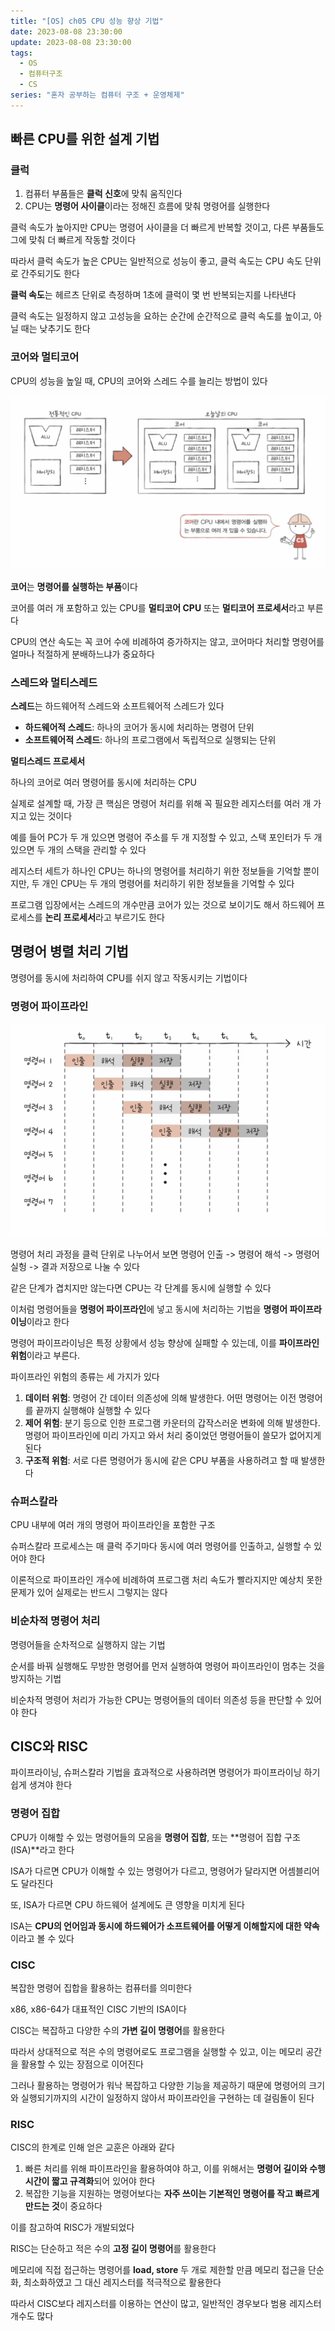 ```yaml
---
title: "[OS] ch05 CPU 성능 향상 기법"
date: 2023-08-08 23:30:00
update: 2023-08-08 23:30:00
tags:
  - OS
  - 컴퓨터구조
  - CS
series: "혼자 공부하는 컴퓨터 구조 + 운영체제"
---
```


## 빠른 CPU를 위한 설계 기법

### 클럭

1. 컴퓨터 부품들은 **클럭 신호**에 맞춰 움직인다
2. CPU는 **명령어 사이클**이라는 정해진 흐름에 맞춰 명령어를 실행한다

클럭 속도가 높아지만 CPU는 명령어 사이클을 더 빠르게 반복할 것이고, 다른 부품들도 그에 맞춰 더 빠르게 작동할 것이다

따라서 클럭 속도가 높은 CPU는 일반적으로 성능이 좋고, 클럭 속도는 CPU 속도 단위로 간주되기도 한다

**클럭 속도**는 헤르츠 단위로 측정하며 1초에 클럭이 몇 번 반복되는지를 나타낸다

클럭 속도는 일정하지 않고 고성능을 요하는 순간에 순간적으로 클럭 속도를 높이고, 아닐 때는 낮추기도 한다

### 코어와 멀티코어

CPU의 성능을 높일 때, CPU의 코어와 스레드 수를 늘리는 방법이 있다

![](image.png)

**코어**는 **명령어를 실행하는 부품**이다

코어를 여러 개 포함하고 있는 CPU를 **멀티코어 CPU** 또는 **멀티코어 프로세서**라고 부른다

CPU의 연산 속도는 꼭 코어 수에 비례하여 증가하지는 않고, 코어마다 처리할 명령어를 얼마나 적절하게 분배하느냐가 중요하다

### 스레드와 멀티스레드

**스레드**는 하드웨어적 스레드와 소프트웨어적 스레드가 있다
- **하드웨어적 스레드**: 하나의 코어가 동시에 처리하는 명령어 단위
- **소프트웨어적 스레드**: 하나의 프로그램에서 독립적으로 실행되는 단위

**멀티스레드 프로세서**

하나의 코어로 여러 명령어를 동시에 처리하는 CPU

실제로 설계할 때, 가장 큰 핵심은 명령어 처리를 위해 꼭 필요한 레지스터를 여러 개 가지고 있는 것이다

예를 들어 PC가 두 개 있으면 명령어 주소를 두 개 지정할 수 있고, 스택 포인터가 두 개 있으면 두 개의 스택을 관리할 수 있다

레지스터 세트가 하나인 CPU는 하나의 명령어를 처리하기 위한 정보들을 기억할 뿐이지만, 두 개인 CPU는 두 개의 명령어를 처리하기 위한 정보들을 기억할 수 있다

프로그램 입장에서는 스레드의 개수만큼 코어가 있는 것으로 보이기도 해서 하드웨어 프로세스를 **논리 프로세서**라고 부르기도 한다

## 명령어 병렬 처리 기법

명령어를 동시에 처리하여 CPU를 쉬지 않고 작동시키는 기법이다

### 명령어 파이프라인

![](image-1.png)

명령어 처리 과정을 클럭 단위로 나누어서 보면 명령어 인출 -> 명령어 해석 -> 명령어 실헝 -> 결과 저장으로 나눌 수 있다

같은 단계가 겹치지만 않는다면 CPU는 각 단계를 동시에 실행할 수 있다

이처럼 명령어들을 **명령어 파이프라인**에 넣고 동시에 처리하는 기법을 **명령어 파이프라이닝**이라고 한다

명령어 파이프라이닝은 특정 상황에서 성능 향상에 실패할 수 있는데, 이를 **파이프라인 위험**이라고 부른다.

파이프라인 위험의 종류는 세 가지가 있다
1. **데이터 위험**: 명령어 간 데이터 의존성에 의해 발생한다. 어떤 명령어는 이전 명령어를 끝까지 실행해야 실행할 수 있다
2. **제어 위험**: 분기 등으로 인한 프로그램 카운터의 갑작스러운 변화에 의해 발생한다. 명령어 파이프라인에 미리 가지고 와서 처리 중이었던 명령어들이 쓸모가 없어지게 된다
3. **구조적 위험**: 서로 다른 명령어가 동시에 같은 CPU 부품을 사용하려고 할 때 발생한다

### 슈퍼스칼라

CPU 내부에 여러 개의 명령어 파이프라인을 포함한 구조

슈퍼스칼라 프로세스는 매 클럭 주기마다 동시에 여러 명령어를 인출하고, 실행할 수 있어야 한다

이론적으로 파이프라인 개수에 비례하여 프로그램 처리 속도가 빨라지지만 예상치 못한 문제가 있어 실제로는 반드시 그렇지는 않다

### 비순차적 명령어 처리

명령어들을 순차적으로 실행하지 않는 기법

순서를 바꿔 실행해도 무방한 명령어를 먼저 실행하여 명령어 파이프라인이 멈추는 것을 방지하는 기법

비순차적 명령어 처리가 가능한 CPU는 명령어들의 데이터 의존성 등을 판단할 수 있어야 한다

## CISC와 RISC

파이프라이닝, 슈퍼스칼라 기법을 효과적으로 사용하려면 명령어가 파이프라이닝 하기 쉽게 생겨야 한다

### 명령어 집합

CPU가 이해할 수 있는 명령어들의 모음을 **명령어 집합**, 또는 **명령어 집합 구조(ISA)**라고 한다

ISA가 다르면 CPU가 이해할 수 있는 명령어가 다르고, 명령어가 달라지면 어셈블리어도 달라진다

또, ISA가 다르면 CPU 하드웨어 설계에도 큰 영향을 미치게 된다

ISA는 **CPU의 언어임과 동시에 하드웨어가 소프트웨어를 어떻게 이해할지에 대한 약속**이라고 볼 수 있다

### CISC

복잡한 명령어 집합을 활용하는 컴퓨터를 의미한다

x86, x86-64가 대표적인 CISC 기반의 ISA이다

CISC는 복잡하고 다양한 수의 **가변 길이 명령어**를 활용한다

따라서 상대적으로 적은 수의 명령어로도 프로그램을 실행할 수 있고, 이는 메모리 공간을 활용할 수 있는 장점으로 이어진다

그러나 활용하는 명령어가 워낙 복잡하고 다양한 기능을 제공하기 때문에 명령어의 크기와 실행되기까지의 시간이 일정하지 않아서 파이프라인을 구현하는 데 걸림돌이 된다

### RISC

CISC의 한계로 인해 얻은 교훈은 아래와 같다
1. 빠른 처리를 위해 파이프라인을 활용하여야 하고, 이를 위해서는 **명령어 길이와 수행 시간이 짧고 규격화**되어 있어야 한다
2. 복잡한 기능을 지원하는 명령어보다는 **자주 쓰이는 기본적인 명령어를 작고 빠르게 만드는 것**이 중요하다

이를 참고하여 RISC가 개발되었다

RISC는 단순하고 적은 수의 **고정 길이 명령어**를 활용한다

메모리에 직접 접근하는 명령어를 **load, store** 두 개로 제한할 만큼 메모리 접근을 단순화, 최소화하였고 그 대신 레지스터를 적극적으로 활용한다

따라서 CISC보다 레지스터를 이용하는 연산이 많고, 일반적인 경우보다 범용 레지스터 개수도 많다





